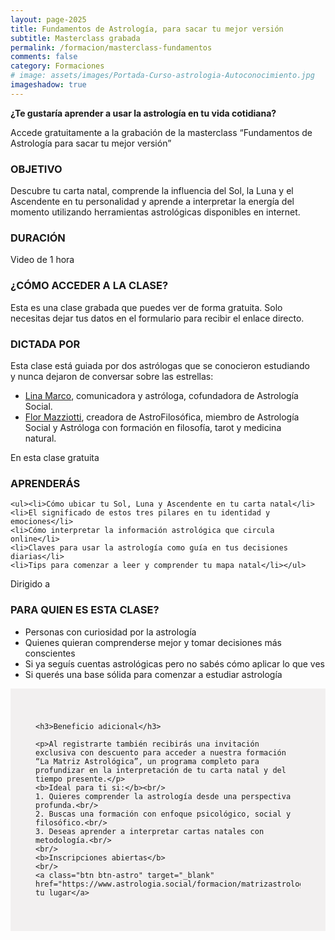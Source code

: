 ```yaml
---
layout: page-2025
title: Fundamentos de Astrología, para sacar tu mejor versión
subtitle: Masterclass grabada
permalink: /formacion/masterclass-fundamentos
comments: false
category: Formaciones
# image: assets/images/Portada-Curso-astrologia-Autoconocimiento.jpg
imageshadow: true
---
```


<div class="grid-container grid-container-2_1">
  <div class="grid-item" style="padding:0px 20px 0px 0px;">
  <b>¿Te gustaría aprender a usar la astrología en tu vida cotidiana?</b>

  <p>Accede gratuitamente a la grabación de la masterclass “Fundamentos de Astrología para sacar tu mejor versión”</p>

  <h3>OBJETIVO</h3>

  <p>Descubre tu carta natal, comprende la influencia del Sol, la Luna y el Ascendente en tu personalidad y aprende a interpretar la energía del momento utilizando herramientas astrológicas disponibles en internet.</p>

  <h3>DURACIÓN</h3>

  <p>Video de 1 hora</p>

  <h3>¿CÓMO ACCEDER A LA CLASE?</h3>

  <p>Esta es una clase grabada que puedes ver de forma gratuita. Solo necesitas dejar tus datos en el formulario para recibir el enlace directo.</p>
  
  <h3>DICTADA POR</h3>
<p>Esta clase está guiada por dos astrólogas que se conocieron estudiando y nunca dejaron de conversar sobre las estrellas:</p>
  <ul>
    <li><a href="https://www.astrologia.social/miembros/lina" target="_blank">Lina Marco</a>, comunicadora y astróloga, cofundadora de Astrología Social.</li>
    <li><a href="https://www.astrologia.social/miembros/flor" target="_blank">Flor Mazziotti</a>, creadora de AstroFilosófica, miembro de Astrología Social y Astróloga con formación en filosofía, tarot y medicina natural.</li>
  </ul>
  </div>
 <!-- <div class="grid-item grid-item-image" style="background-image:url('/assets/images/image-005.jpg')">
  </div>-->
  <div class="grid-item grid-item-dest1" style="padding:0; background: none;">
    <script async src="https://eocampaign1.com/form/8fdd9352-1622-11f0-bd42-9f7fc93f965b.js" data-form="8fdd9352-1622-11f0-bd42-9f7fc93f965b"></script>
  </div>
  
</div>



<div class="grid-container grid-container-2_1 grid-curso-modulos">
  <div class="grid-item">
    <div class="cat-title2">En esta clase gratuita</div>
    <h3>APRENDERÁS</h3>
  
    <ul><li>Cómo ubicar tu Sol, Luna y Ascendente en tu carta natal</li>
    <li>El significado de estos tres pilares en tu identidad y emociones</li>
    <li>Cómo interpretar la información astrológica que circula online</li>
    <li>Claves para usar la astrología como guía en tus decisiones diarias</li>
    <li>Tips para comenzar a leer y comprender tu mapa natal</li></ul>
     
  </div>

  <div class="grid-item">
    <div class="cat-title2">Dirigido a</div>
    <h3>PARA QUIEN ES ESTA CLASE?</h3>

 <ul><li>Personas con curiosidad por la astrología</li>
    <li>Quienes quieran comprenderse mejor y tomar decisiones más conscientes</li>
    <li>Si ya seguís cuentas astrológicas pero no sabés cómo aplicar lo que ves</li>
    <li>Si querés una base sólida para comenzar a estudiar astrología</li></ul>
   

  </div>


</div>



<div class="grid-container grid-container-1_2 grid-curso-modulos">
  <div class="grid-item grid-item-gris" style="background: #F2F0F0; padding: 40px 40px;">

    <h3>Beneficio adicional</h3>

    <p>Al registrarte también recibirás una invitación exclusiva con descuento para acceder a nuestra formación “La Matriz Astrológica”, un programa completo para profundizar en la interpretación de tu carta natal y del tiempo presente.</p>
    <b>Ideal para ti si:</b><br/>
    1. Quieres comprender la astrología desde una perspectiva profunda.<br/>
    2. Buscas una formación con enfoque psicológico, social y filosófico.<br/>
    3. Deseas aprender a interpretar cartas natales con metodología.<br/>
    <br/>
    <b>Inscripciones abiertas</b>
    <br/>
    <a class="btn btn-astro" target="_blank" href="https://www.astrologia.social/formacion/matrizastrologica">Reserva tu lugar</a>

  </div>

  <div class="grid-item grid-item-image" style="background-image:url('/assets/images/masterclass-fundamentos-001.jpg')">
  </div>

</div>
